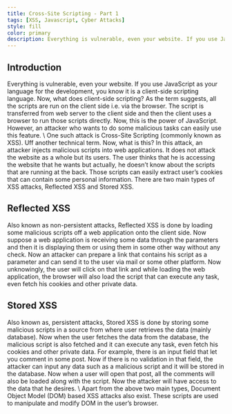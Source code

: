 ```yaml
---
title: Cross-Site Scripting - Part 1
tags: [XSS, Javascript, Cyber Attacks]
style: fill
color: primary
description: Everything is vulnerable, even your website. If you use JavaScript as your language for the development, you know it is a client-side scripting language. Now, what does...
---
```


## Introduction

Everything is vulnerable, even your website. If you use JavaScript as your language for the development, you know it is a client-side scripting language. Now, what does client-side scripting? As the term suggests, all the scripts are run on the client side i.e. via the browser. The script is transferred from web server to the client side and then the client uses a browser to run those scripts directly. Now, this is the power of JavaScript. However, an attacker who wants to do some malicious tasks can easily use this feature. \\
One such attack is Cross-Site Scripting (commonly known as XSS). Uff another technical term. Now, what is this? In this attack, an attacker injects malicious scripts into web applications. It does not attack the website as a whole but its users. The user thinks that he is accessing the website that he wants but actually, he doesn’t know about the scripts that are running at the back. Those scripts can easily extract user’s cookies that can contain some personal information. There are two main types of XSS attacks, Reflected XSS and Stored XSS.

## Reflected XSS

Also known as non-persistent attacks, Reflected XSS is done by loading some malicious scripts off a web application onto the client side. Now suppose a web application is receiving some data through the parameters and then it is displaying them or using them in some other way without any check. Now an attacker can prepare a link that contains his script as a parameter and can send it to the user via mail or some other platform. Now unknowingly, the user will click on that link and while loading the web application, the browser will also load the script that can execute any task, even fetch his cookies and other private data.

## Stored XSS

Also known as, persistent attacks, Stored XSS is done by storing some malicious scripts in a source from where user retrieves the data (mainly database). Now when the user fetches the data from the database, the malicious script is also fetched and it can execute any task, even fetch his cookies and other private data. For example, there is an input field that let you comment in some post. Now if there is no validation in that field, the attacker can input any data such as a malicious script and it will be stored in the database. Now when a user will open that post, all the comments will also be loaded along with the script. Now the attacker will have access to the data that he desires. \\
Apart from the above two main types, Document Object Model (DOM) based XSS attacks also exist. These scripts are used to manipulate and modify DOM in the user’s browser.

